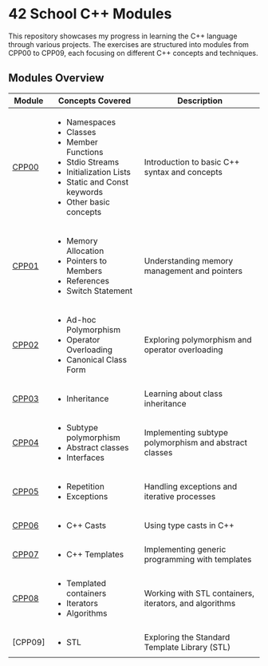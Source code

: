 # 42 School C++ Modules

This repository showcases my progress in learning the C++ language through various projects. The exercises are structured into modules from CPP00 to CPP09, each focusing on different C++ concepts and techniques.

## Modules Overview

| Module                              | Concepts Covered                                                                                | Description                              |
|-------------------------------------|-------------------------------------------------------------------------------------------------|------------------------------------------|
| [CPP00](./cpp00)                    | <ul><li>Namespaces</li><li>Classes</li><li>Member Functions</li><li>Stdio Streams</li><li>Initialization Lists</li><li>Static and Const keywords</li><li>Other basic concepts</li></ul> | Introduction to basic C++ syntax and concepts |
| [CPP01](./cpp01)                    | <ul><li>Memory Allocation</li><li>Pointers to Members</li><li>References</li><li>Switch Statement</li></ul> | Understanding memory management and pointers |
| [CPP02](./cpp02)                    | <ul><li>Ad-hoc Polymorphism</li><li>Operator Overloading</li><li>Canonical Class Form</li></ul> | Exploring polymorphism and operator overloading |
| [CPP03](./cpp03)                    | <ul><li>Inheritance</li></ul>                                                                  | Learning about class inheritance          |
| [CPP04](./cpp04)                   | <ul><li>Subtype polymorphism</li><li>Abstract classes</li><li>Interfaces</li></ul>             | Implementing subtype polymorphism and abstract classes |
| [CPP05](./cpp05)                    | <ul><li>Repetition</li><li>Exceptions</li></ul>                                                | Handling exceptions and iterative processes |
| [CPP06](./cpp06)                    | <ul><li>C++ Casts</li></ul>                                                                    | Using type casts in C++                   |
| [CPP07](./cpp07)                    | <ul><li>C++ Templates</li></ul>                                                                | Implementing generic programming with templates |
| [CPP08](./cpp08)                    | <ul><li>Templated containers</li><li>Iterators</li><li>Algorithms</li></ul>                    | Working with STL containers, iterators, and algorithms |
| [CPP09]                    | <ul><li>STL</li></ul>                                                                          | Exploring the Standard Template Library (STL) |

